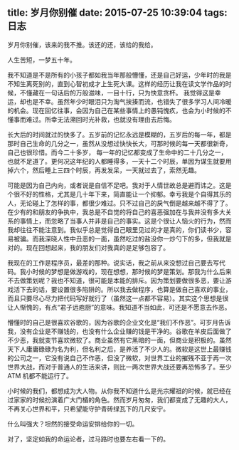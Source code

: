 title: 岁月你别催
date: 2015-07-25 10:39:04
tags: 日志
---


岁月你别催，该来的我不推。该还的还，该给的我给。

人生苦短，一梦五十年。

我不知道是不是所有的小孩子都如我当年那般懵懂，还是自己好运，少年时的我是不知生离死别的，直到心智初成才上生死大课。这样的经历让我在读文学作品的时候，不懂藏在一句话后的万般滋味，一目十行，只为快意贪杯。
我觉得这是幸运，却也是不幸。虽然年少时眼泪只为淘气挨揍而流，也错失了很多学习人间冷暖的机会。现在回忆往事，会因为自己在某些事情上的愚钝愧疚，也会为小时候的不懂事而难过。所幸无法溯回时光补救，也就没有理由去后悔。

<!-- more -->

长大后的时间就过的快多了。五岁前的记忆永远是模糊的，五岁后的每一年，都是那时自己生命的几分之一，虽然从没想过快快长大，可那时候的每一天都很新奇，自己也很珍惜。而今二十多岁， 每一年的记忆都变成了生命中的二十几分之一，也就不足道了。更何况这年纪的人都睡得多，一天十二个时辰，单因为谋生就要用掉六个，然后睡上三四个时辰，再发发呆，一天就过去了，索然无趣。

可能是因为自己内向，或者说是自信不足吧。我对于人情世故总是避而讳之。这是个很不好的性格，尤其是几十年下来，简直能让一个抑郁。幸亏我是个自得其乐的人，无论碰上了怎样的事，都很少难过。只不过自己的戾气倒是越来越不得了了。
在少有的和朋友的争执中，我总是不自觉的将自己的喜恶强加在与我并没有多大关系的事情上，而忽略了当事人并非是自己的事实。这是个很让人恼火的行为，然而我却往往不能注意到。我似乎总是觉得自己眼里见过的才是真的，你们读书少，容易被骗。而我深晓人性中丑恶的一面，虽然吃过的盐没你一炒勺下的多，但我就是对的。现在回想起来，我的朋友们对我真的是足够包容了。

我现在的工作是程序员，最差的那种。说实话，我之前从来没想过自己要去写代码。我小时候的梦想是做游戏的，现在想想，那时候的梦是策划。那我为什么后来不去做策划呢？我也不知道，很可能是本能的排斥。因为策划要做很多恶，要让游戏活下去的话，要设置很多陷阱的。所以我去做程序，也算是做自己喜欢的事业，而且只要尽心尽力把代码写好就行了（虽然这一点都不容易）。其实这个思想是很让人惭愧的，有点“君子远庖厨”的意味。我知道不当如此，可还是不愿意去作恶。

懵懂时的自己是很喜欢谷歌的，因为谷歌的企业文化是“我们不作恶”。可岁月告诉我，没有企业是不赚钱的，也没有什么企业赚的钱是干净的。谷歌在羊皮后面做了不少恶，我就变节喜欢微软了。商业虽然有它黑暗的一面，但商业是积极的。虽然天下人庸庸碌碌为名为利，但名利之后，是养活了不少人的。微软是这世上最赚钱的公司之一，它没有说自己不作恶，但没了微软，对世界工业的摧残不亚于再一次世界大战，而对于普通人的生活来讲，则比一两次世界大战还要再恐怖多了。至少 ATM 机都不能运行了。

小时候的我们，都想成为大人物。从你我不知道什么是光宗耀祖的时候，就已经在过家家的时候扮演着广大门楣的角色。然而岁月匆匆，我们都变成了无趣的大人，不再关心世界和平，只希望能守护青砖绿瓦下的几尺安宁。

什么叫强大？坦然的接受命运安排给你的一切。

对了，坚定如我的命运论者，过马路时也要左右看一下的。